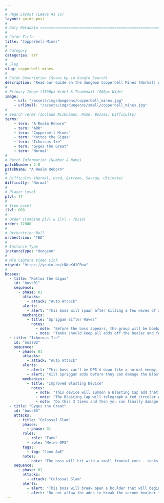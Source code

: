 ```yaml
---
#
# Page Layout (Leave As Is)
layout: guide_post
#
# Duty Metadata ================================================================
#
# Guide Title
title: "Copperbell Mines"
#
# Category
categories: arr
#
# Slug
slug: copperbell-mines
#
# Guide Description (Shows Up in Google Search)
description: "Read our Guide on the dungeon Copperbell Mines (Normal) where you'll face off against Kottos the Gigas, Ichorous Ire, and Gyges the Great."
#
# Primary Image (1500px Wide) & Thumbnail (500px Wide)
image:
    - url: "/assets/img/dungeons/copperbell_mines.jpg"
    - urlSmall: "/assets/img/dungeons/small/copperbell_mines.jpg"
#
# Search Terms (Include Nicknames, Name, Bosses, Difficulty)
terms:
    - term: "A Realm Reborn"
    - term: "ARR"
    - term: "Copperbell Mines"
    - term: "Kottos the Gigas"
    - term: "Ichorous Ire"
    - term: "Gyges the Great"
    - term: "Normal"
#
# Patch Information (Number & Name)
patchNumber: 2.0
patchName: "A Realm Reborn"
#
# Difficulty (Normal, Hard, Extreme, Savage, Ultimate)
difficulty: "Normal"
#
# Player Level
plvl: 17
#
# Item Level
ilvl: 000
#
# Order (Combine plvl & ilvl - 70310)
order: 17000
#
# Orchestrion Roll
orchestrion: "TBD"
#
# Instance Type
instanceType: "dungeon"
#
# MTQ Capture Video Link
mtqvid: "https://youtu.be/cNKaKd1CBnw"
#
bosses:
  - title: "Kottos the Gigas"
    id: "boss01"
    sequence:
      - phase: 01
        attacks:
          - attack: "Auto Attack"
        alerts:
          - alert: "This boss will spawn after killing a few waves of adds."
        mechanics:
          - title: "Spriggan Sifter Waves"
            notes:
              - note: "Before the boss appears, the group will be bombarded by waves of Spriggan Sifter adds."
              - note: "Tanks should keep all adds off the healer and focused on them."
  - title: "Ichorous Ire"
    id: "boss02"
    sequence:
      - phase: 01
        attacks:
          - attack: "Auto Attack"
        alerts:
          - alert: "This boss can't be DPS'd down like a normal enemy, use the Improved Blasting device to break the boss apart 3 times."
          - alert: "Kill Spriggan adds before they can damage the Blasting Caps required to break the boss apart."
        mechanics:
          - title: "Improved Blasting Device"
            notes:
              - note: "This device will summon a Blasting Cap add that needs to be used to blow the boss into pieces."
              - note: "The Blasting Cap will telegraph a red circular AoE that the boss must be standing in."
              - note: "Do this 3 times and then you can finally damage the boss."
  - title: "Gyges the Great"
    id: "boss03"
    attacks:
      - title: "Colossal Slam"
        phases:
          - phase: 01
        roles:
          - role: "Tank"
          - role: "Melee DPS"
        tags:
          - tag: "Cone AoE"
        notes:
          - note: "The boss will hit with a small frontal cone - tanks should keep him facing away from the group."
    sequence:
      - phase: 01
        attacks:
          - attack: "Colossal Slam"
        alerts:
          - alert: "This boss will break open a boulder that will begin to spawn Stone Servant adds - these adds should be prioritized by DPS."
          - alert: "Do not allow the adds to break the second boulder to avoid being overwhelmed."
---
```

